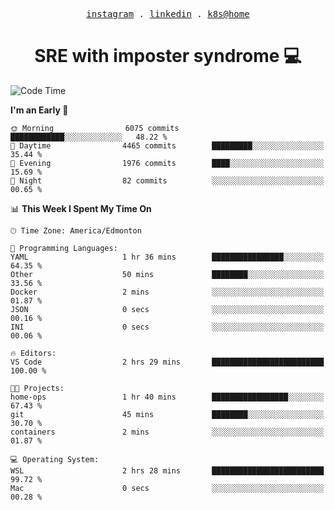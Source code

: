 <p align="center">
  <samp>
    <a href="https://www.instagram.com/lildrunkensmurf/">instagram</a> .
    <a href="https://www.linkedin.com/in/joryirving/">linkedin</a> .
    <a href="https://github.com/joryirving/k3s-home-cluster">k8s@home</a>
  </samp>
</p>

<h1 align="center">
  SRE with imposter syndrome 💻
</h1>

<!--START_SECTION:waka-->
![Code Time](http://img.shields.io/badge/Code%20Time-153%20hrs%2052%20mins-blue)

**I'm an Early 🐤** 

```text
🌞 Morning                6075 commits        ████████████░░░░░░░░░░░░░   48.22 % 
🌆 Daytime                4465 commits        █████████░░░░░░░░░░░░░░░░   35.44 % 
🌃 Evening                1976 commits        ████░░░░░░░░░░░░░░░░░░░░░   15.69 % 
🌙 Night                  82 commits          ░░░░░░░░░░░░░░░░░░░░░░░░░   00.65 % 
```


📊 **This Week I Spent My Time On** 

```text
🕑︎ Time Zone: America/Edmonton

💬 Programming Languages: 
YAML                     1 hr 36 mins        ████████████████░░░░░░░░░   64.35 % 
Other                    50 mins             ████████░░░░░░░░░░░░░░░░░   33.56 % 
Docker                   2 mins              ░░░░░░░░░░░░░░░░░░░░░░░░░   01.87 % 
JSON                     0 secs              ░░░░░░░░░░░░░░░░░░░░░░░░░   00.16 % 
INI                      0 secs              ░░░░░░░░░░░░░░░░░░░░░░░░░   00.06 % 

🔥 Editors: 
VS Code                  2 hrs 29 mins       █████████████████████████   100.00 % 

🐱‍💻 Projects: 
home-ops                 1 hr 40 mins        █████████████████░░░░░░░░   67.43 % 
git                      45 mins             ████████░░░░░░░░░░░░░░░░░   30.70 % 
containers               2 mins              ░░░░░░░░░░░░░░░░░░░░░░░░░   01.87 % 

💻 Operating System: 
WSL                      2 hrs 28 mins       █████████████████████████   99.72 % 
Mac                      0 secs              ░░░░░░░░░░░░░░░░░░░░░░░░░   00.28 % 
```


<!--END_SECTION:waka-->
